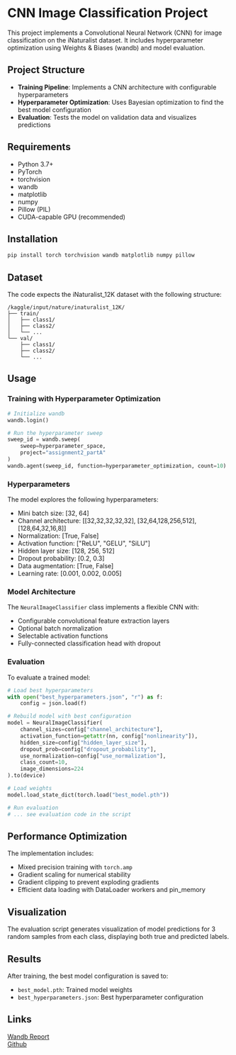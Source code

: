 # CNN Image Classification Project

This project implements a Convolutional Neural Network (CNN) for image classification on the iNaturalist dataset. It includes hyperparameter optimization using Weights & Biases (wandb) and model evaluation.

## Project Structure

- **Training Pipeline**: Implements a CNN architecture with configurable hyperparameters
- **Hyperparameter Optimization**: Uses Bayesian optimization to find the best model configuration
- **Evaluation**: Tests the model on validation data and visualizes predictions

## Requirements

- Python 3.7+
- PyTorch
- torchvision
- wandb
- matplotlib
- numpy
- Pillow (PIL)
- CUDA-capable GPU (recommended)

## Installation

```bash
pip install torch torchvision wandb matplotlib numpy pillow
```

## Dataset

The code expects the iNaturalist_12K dataset with the following structure:
```
/kaggle/input/nature/inaturalist_12K/
├── train/
│   ├── class1/
│   ├── class2/
│   └── ...
└── val/
    ├── class1/
    ├── class2/
    └── ...
```

## Usage

### Training with Hyperparameter Optimization

```python
# Initialize wandb
wandb.login()

# Run the hyperparameter sweep
sweep_id = wandb.sweep(
    sweep=hyperparameter_space,
    project="assignment2_partA"
)
wandb.agent(sweep_id, function=hyperparameter_optimization, count=10)
```

### Hyperparameters

The model explores the following hyperparameters:
- Mini batch size: [32, 64]
- Channel architecture: [[32,32,32,32,32], [32,64,128,256,512], [128,64,32,16,8]]
- Normalization: [True, False]
- Activation function: ["ReLU", "GELU", "SiLU"]
- Hidden layer size: [128, 256, 512]
- Dropout probability: [0.2, 0.3]
- Data augmentation: [True, False]
- Learning rate: [0.001, 0.002, 0.005]

### Model Architecture

The `NeuralImageClassifier` class implements a flexible CNN with:
- Configurable convolutional feature extraction layers
- Optional batch normalization
- Selectable activation functions
- Fully-connected classification head with dropout

### Evaluation

To evaluate a trained model:

```python
# Load best hyperparameters
with open("best_hyperparameters.json", "r") as f:
    config = json.load(f)

# Rebuild model with best configuration
model = NeuralImageClassifier(
    channel_sizes=config["channel_architecture"],
    activation_function=getattr(nn, config["nonlinearity"]),
    hidden_size=config["hidden_layer_size"],
    dropout_prob=config["dropout_probability"],
    use_normalization=config["use_normalization"],
    class_count=10,
    image_dimensions=224
).to(device)

# Load weights
model.load_state_dict(torch.load("best_model.pth"))

# Run evaluation
# ... see evaluation code in the script
```

## Performance Optimization

The implementation includes:
- Mixed precision training with `torch.amp`
- Gradient scaling for numerical stability
- Gradient clipping to prevent exploding gradients
- Efficient data loading with DataLoader workers and pin_memory

## Visualization

The evaluation script generates visualization of model predictions for 3 random samples from each class, displaying both true and predicted labels.

## Results

After training, the best model configuration is saved to:
- `best_model.pth`: Trained model weights
- `best_hyperparameters.json`: Best hyperparameter configuration

## Links
[Wandb Report](https://api.wandb.ai/links/da24m015-iitm/4rain58f)  
[Github](https://github.com/Rajnishmaurya/da6401_assignment2/tree/main/partA)